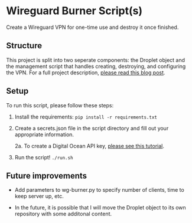 # Wireguard Burner Script(s)
Create a Wireguard VPN for one-time use and destroy it once finished.

## Structure

This project is split into two seperate components: the Droplet object and the management script that handles creating, destroying, and configuring the VPN.
For a full project description, [please read this blog post](https://blog.ranvier.net/2019/11/wireguard-burner-vpn/).

## Setup

To run this script, please follow these steps:

1. Install the requirements: `pip install -r requirements.txt`

2. Create a secrets.json file in the script directory and fill out your appropriate information.

   2a. To create a Digital Ocean API key, [please see this tutorial](https://www.digitalocean.com/docs/api/create-personal-access-token/).

3. Run the script! `./run.sh`

## Future improvements

- Add parameters to wg-burner.py to specify number of clients, time to keep server up, etc.

- In the future, it is possible that I will move the Droplet object to its own repository with some additonal content.

